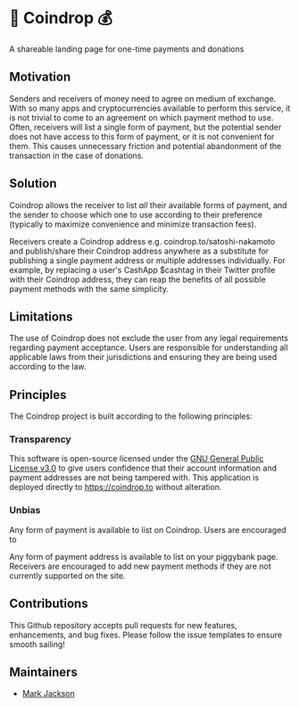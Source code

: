 # 🐖 Coindrop 💰

A shareable landing page for one-time payments and donations

## Motivation

Senders and receivers of money need to agree on medium of exchange. With so many apps and cryptocurrencies available to perform this service, it is not trivial to come to an agreement on which payment method to use. Often, receivers will list a single form of payment, but the potential sender does not have access to this form of payment, or it is not convenient for them. This causes unnecessary friction and potential abandonment of the transaction in the case of donations.

## Solution

Coindrop allows the receiver to list *all* their available forms of payment, and the sender to choose which one to use according to their preference (typically to maximize convenience and minimize transaction fees).

Receivers create a Coindrop address e.g. coindrop.to/satoshi-nakamoto and publish/share their Coindrop address anywhere as a substitute for publishing a single payment address or multiple addresses individually. For example, by replacing a user's CashApp $cashtag in their Twitter profile with their Coindrop address, they can reap the benefits of all possible payment methods with the same simplicity.

## Limitations

The use of Coindrop does not exclude the user from any legal requirements regarding payment acceptance. Users are responsible for understanding all applicable laws from their jurisdictions and ensuring they are being used according to the law.

## Principles

The Coindrop project is built according to the following principles:

### Transparency

This software is open-source licensed under the [GNU General Public License v3.0](LICENSE) to give users confidence that their account information and payment addresses are not being tampered with. This application is deployed directly to https://coindrop.to without alteration. 

### Unbias

Any form of payment is available to list on Coindrop. Users are encouraged to 

Any form of payment address is available to list on your piggybank page. Receivers are encouraged to add new payment methods if they are not currently supported on the site.

## Contributions

This Github repository accepts pull requests for new features, enhancements, and bug fixes. Please follow the issue templates to ensure smooth sailing!

## Maintainers

* [Mark Jackson](https://github.com/markjackson02)